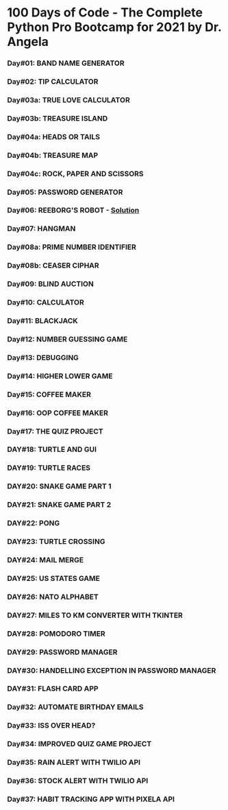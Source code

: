 # 100 Days of Code - The Complete Python Pro Bootcamp for 2021 by Dr. Angela

### Day#01: BAND NAME GENERATOR

### Day#02: TIP CALCULATOR

### Day#03a: TRUE LOVE CALCULATOR

### Day#03b: TREASURE ISLAND

### Day#04a: HEADS OR TAILS

### Day#04b: TREASURE MAP

### Day#04c: ROCK, PAPER AND SCISSORS

### Day#05: PASSWORD GENERATOR

### Day#06: REEBORG'S ROBOT - [Solution](https://reeborg.ca/reeborg.html?lang=en&mode=python&menu=worlds%2Fmenus%2Freeborg_intro_en.json&name=Maze&url=worlds%2Ftutorial_en%2Fmaze1.json)

### Day#07: HANGMAN

### Day#08a: PRIME NUMBER IDENTIFIER

### Day#08b: CEASER CIPHAR

### Day#09: BLIND AUCTION

### Day#10: CALCULATOR

### Day#11: BLACKJACK

### Day#12: NUMBER GUESSING GAME

### Day#13: DEBUGGING

### Day#14: HIGHER LOWER GAME

### Day#15: COFFEE MAKER

### Day#16: OOP COFFEE MAKER

### Day#17: THE QUIZ PROJECT

### DAY#18: TURTLE AND GUI

### DAY#19: TURTLE RACES

### DAY#20: SNAKE GAME PART 1

### DAY#21: SNAKE GAME PART 2

### DAY#22: PONG

### DAY#23: TURTLE CROSSING

### DAY#24: MAIL MERGE

### DAY#25: US STATES GAME

### DAY#26: NATO ALPHABET

### DAY#27: MILES TO KM CONVERTER WITH TKINTER

### DAY#28: POMODORO TIMER

### DAY#29: PASSWORD MANAGER

### DAY#30: HANDELLING EXCEPTION IN PASSWORD MANAGER

### DAY#31: FLASH CARD APP

### Day#32: AUTOMATE BIRTHDAY EMAILS

### Day#33: ISS OVER HEAD?

### Day#34: IMPROVED QUIZ GAME PROJECT

### Day#35: RAIN ALERT WITH TWILIO API

### Day#36: STOCK ALERT WITH TWILIO API

### Day#37: HABIT TRACKING APP WITH PIXELA API
